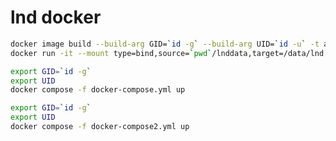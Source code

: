 # lnd docker

```bash
docker image build --build-arg GID=`id -g` --build-arg UID=`id -u` -t aaa .
docker run -it --mount type=bind,source=`pwd`/lnddata,target=/data/lnd aaa
```

```bash
export GID=`id -g`
export UID
docker compose -f docker-compose.yml up
```

```bash
export GID=`id -g`
export UID
docker compose -f docker-compose2.yml up
```
